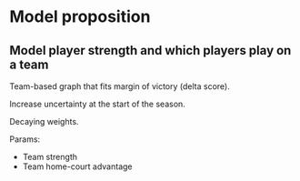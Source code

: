 # Model proposition

## Model player strength and which players play on a team

Team-based graph that fits margin of victory (delta score).

Increase uncertainty at the start of the season.

Decaying weights.

Params:
* Team strength
* Team home-court advantage
